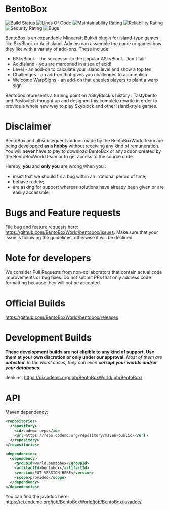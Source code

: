 BentoBox
========

[![Build Status](https://ci.codemc.org/buildStatus/icon?job=BentoBoxWorld/BentoBox)](https://ci.codemc.org/job/BentoBoxWorld/job/BentoBox/)
![Lines Of Code](https://sonarcloud.io/api/project_badges/measure?project=world.bentobox%3Abentobox%3Adevelop&metric=ncloc)
![Maintainability Rating](https://sonarcloud.io/api/project_badges/measure?project=world.bentobox%3Abentobox%3Adevelop&metric=sqale_rating)
![Reliability Rating](https://sonarcloud.io/api/project_badges/measure?project=world.bentobox%3Abentobox%3Adevelop&metric=reliability_rating)
![Security Rating](https://sonarcloud.io/api/project_badges/measure?project=world.bentobox%3Abentobox%3Adevelop&metric=security_rating)
![Bugs](https://sonarcloud.io/api/project_badges/measure?project=world.bentobox%3Abentobox%3Adevelop&metric=bugs)


BentoBox is an expandable Minecraft Bukkit plugin for island-type games like SkyBlock or AcidIsland.
Admins can assemble the game or games how they like with a variety of add-ons. These include:

* BSkyBlock - the successor to the popular ASkyBlock. Don't fall!
* AcidIsland - you are marooned in a sea of acid!
* Level - an add-on to calculate your island level and show a top ten
* Challenges - an add-on that gives you challenges to accomplish
* Welcome WarpSigns - an add-on that enables players to plant a warp sign

Bentobox represents a turning point on ASkyBlock's history : Tastybento and Poslovitch thought up and designed this complete rewrite in order to provide a whole new way to play Skyblock and other island-style games.

Disclaimer
==========
BentoBox and all subsequent addons made by the BentoBoxWorld team are being developped **as a hobby** without receiving any kind of remuneration. You will **never** have to pay to download BentoBox or any addon created by the BentoBoxWorld team or to get access to the source code.

Hereby, **you** and **only you** are wrong when you :
* insist that we should fix a bug within an irrational period of time;
* behave rudely;
* are asking for support whereas solutions have already been given or are easily accessible;

Bugs and Feature requests
=========================
File bug and feature requests here: https://github.com/BentoBoxWorld/bentobox/issues. Make sure that your issue is following the guidelines, otherwise it will be declined.

Note for developers
===================
We consider Pull Requests from non-collaborators that contain actual code improvements or bug fixes. Do not submit PRs that only address code formatting because they will not be accepted.

Official Builds
===============
https://github.com/BentoBoxWorld/bentobox/releases

Development Builds
==================
**These development builds are not eligible to any kind of support. Use them at your own discretion or only under our approval.** *Most of them are __untested__. In the worst cases, they can even __corrupt your worlds and/or your databases__.*

Jenkins: https://ci.codemc.org/job/BentoBoxWorld/job/BentoBox/

API
===
Maven dependency:
```xml
<repositories>
  <repository>
    <id>codemc-repo</id>
    <url>https://repo.codemc.org/repository/maven-public/</url>
  </repository>
</repositories>

<dependencies>
  <dependency>
    <groupId>world.bentobox</groupId>
    <artifactId>bentobox</artifactId>
    <version>PUT-VERSION-HERE</version>
    <scope>provided</scope>
  </dependency>
</dependencies>
```

You can find the javadoc here: https://ci.codemc.org/job/BentoBoxWorld/job/BentoBox/javadoc/
